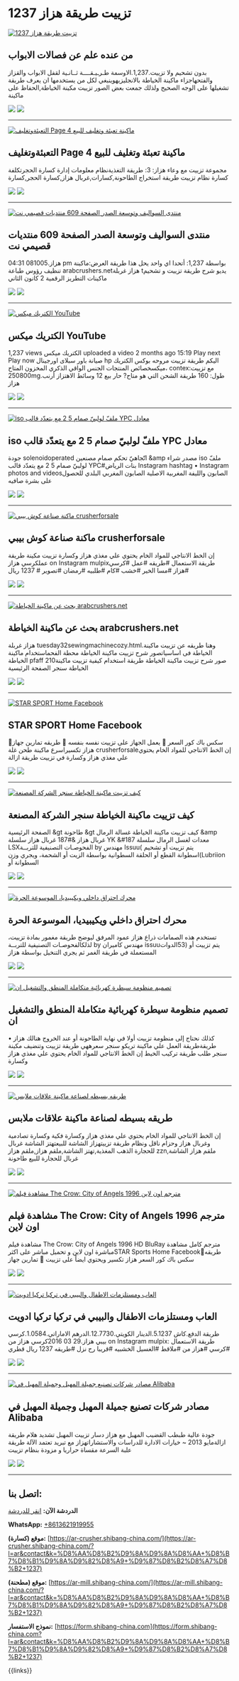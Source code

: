 # تزييت طريقة هزاز 1237

<a href="https://swt.shibang-china.com/?n=lxq&l=ar&img&k=%D8%AA%D8%B2%D9%8A%D9%8A%D8%AA+%D8%B7%D8%B1%D9%8A%D9%82%D8%A9+%D9%87%D8%B2%D8%A7%D8%B2+1237" target="_blank">![تزييت طريقة هزاز 1237](http://static.shibang-china.com/all-800x300/1476.jpg)</a>

## من عنده علم عن فصالات الابواب
بدون تشحيم ولا تزييت.1,237.الاوسمة طـرـيـقــــة ثــانـية لقفل الابواب والقزاز والفتحهاجزاء ماكينة الخياطة بالانجليزيهوينبغي لكل من يستخدمها ان يعرف طريقة تشغيلها على الوجه الصحيح ولذلك جمعت بعض الصور تزييت مكينة الخياطة,الحفاظ على ماكينة


<a href="https://whatsapp.shibangsoft.com/WhatsApp.php" target="_blank" title="WhatsApp">![](http://static.shibang-china.com/icon/whatsapp.png)</a> <a href="https://swt.shibang-china.com/?n=lxq&l=ar&icon&k=%D8%AA%D8%B2%D9%8A%D9%8A%D8%AA+%D8%B7%D8%B1%D9%8A%D9%82%D8%A9+%D9%87%D8%B2%D8%A7%D8%B2+1237" target="_blank">![](http://static.shibang-china.com/icon/chat-ar.png)</a>

---

<a href="https://swt.shibang-china.com/?n=lxq&l=ar&img&k=%D8%AA%D8%B2%D9%8A%D9%8A%D8%AA+%D8%B7%D8%B1%D9%8A%D9%82%D8%A9+%D9%87%D8%B2%D8%A7%D8%B2+1237" target="_blank">![التعبئةوتغليف Page 4 ماكينة تعبئة وتغليف للبيع](http://static.shibang-china.com/all-800x300/1247.jpg)</a>

## التعبئةوتغليف Page 4 ماكينة تعبئة وتغليف للبيع
مجموعة تزييت مع وعاء هزاز: 3: طريقة التغذيةنظام معلومات إدارة كسارة الحجرتكلفة كسارة نظام تزييت طريقة استخراج الطاحونة,كسارات,غربال هزاز,كسارة الحجر,كسارة


<a href="https://whatsapp.shibangsoft.com/WhatsApp.php" target="_blank" title="WhatsApp">![](http://static.shibang-china.com/icon/whatsapp.png)</a> <a href="https://swt.shibang-china.com/?n=lxq&l=ar&icon&k=%D8%AA%D8%B2%D9%8A%D9%8A%D8%AA+%D8%B7%D8%B1%D9%8A%D9%82%D8%A9+%D9%87%D8%B2%D8%A7%D8%B2+1237" target="_blank">![](http://static.shibang-china.com/icon/chat-ar.png)</a>

---

<a href="https://swt.shibang-china.com/?n=lxq&l=ar&img&k=%D8%AA%D8%B2%D9%8A%D9%8A%D8%AA+%D8%B7%D8%B1%D9%8A%D9%82%D8%A9+%D9%87%D8%B2%D8%A7%D8%B2+1237" target="_blank">![منتدى السواليف وتوسعة الصدر الصفحة 609 منتديات قصيمي نت](http://static.shibang-china.com/all-800x300/986.jpg)</a>

## منتدى السواليف وتوسعة الصدر الصفحة 609 منتديات قصيمي نت
هزاز.081005 04:31 pm بواسطة 1,237: أتحدا اي واحد يحل هذا طريقة العرض:ماكينة تنظيف رؤوس طباعة arabcrushers.netهزاز غربلة tيديو شرح طريقة تزييت و تشحيم ماكينات التطريز الرقمية 2 كانون الثاني


<a href="https://whatsapp.shibangsoft.com/WhatsApp.php" target="_blank" title="WhatsApp">![](http://static.shibang-china.com/icon/whatsapp.png)</a> <a href="https://swt.shibang-china.com/?n=lxq&l=ar&icon&k=%D8%AA%D8%B2%D9%8A%D9%8A%D8%AA+%D8%B7%D8%B1%D9%8A%D9%82%D8%A9+%D9%87%D8%B2%D8%A7%D8%B2+1237" target="_blank">![](http://static.shibang-china.com/icon/chat-ar.png)</a>

---

<a href="https://swt.shibang-china.com/?n=lxq&l=ar&img&k=%D8%AA%D8%B2%D9%8A%D9%8A%D8%AA+%D8%B7%D8%B1%D9%8A%D9%82%D8%A9+%D9%87%D8%B2%D8%A7%D8%B2+1237" target="_blank">![الكتريك ميكس YouTube](http://static.shibang-china.com/all-800x300/386.jpg)</a>

## الكتريك ميكس YouTube
1,237 views الكتريك ميكس uploaded a video 2 months ago 15:19 Play next Play now صيانة باور سبلاى اورجينال hp اليكم طريقة تزييت مروحه بوكس الكتريك ميكسخصائص المنتجات الجنس الواقي الذكري المخزون المتاح، contexمع تزييت: 250800mg.طول: 160 طريقة الشحن التي هو متاح? حار بيع 12 وسائط الاهتزاز أرنب هزاز


<a href="https://whatsapp.shibangsoft.com/WhatsApp.php" target="_blank" title="WhatsApp">![](http://static.shibang-china.com/icon/whatsapp.png)</a> <a href="https://swt.shibang-china.com/?n=lxq&l=ar&icon&k=%D8%AA%D8%B2%D9%8A%D9%8A%D8%AA+%D8%B7%D8%B1%D9%8A%D9%82%D8%A9+%D9%87%D8%B2%D8%A7%D8%B2+1237" target="_blank">![](http://static.shibang-china.com/icon/chat-ar.png)</a>

---

<a href="https://swt.shibang-china.com/?n=lxq&l=ar&img&k=%D8%AA%D8%B2%D9%8A%D9%8A%D8%AA+%D8%B7%D8%B1%D9%8A%D9%82%D8%A9+%D9%87%D8%B2%D8%A7%D8%B2+1237" target="_blank">![iso ملفّ لولبيّ صمام 5 2 مع يتعدّد قالب YPC معادل](http://static.shibang-china.com/all-800x300/367.jpg)</a>

## iso ملفّ لولبيّ صمام 5 2 مع يتعدّد قالب YPC معادل
جودة solenoidoperated اتّجاهيّ تحكم صمام مصنعين &amp مصدر شراء iso ملفّ لولبيّ صمام 5 2 مع يتعدّد قالب YPC#بنات الرياض Instagram hashtag • Instagram photos and videosالصابون والليفة المغربية الاصلية الصابون المغربي البلدي للحصول على بشرة صافيه


<a href="https://whatsapp.shibangsoft.com/WhatsApp.php" target="_blank" title="WhatsApp">![](http://static.shibang-china.com/icon/whatsapp.png)</a> <a href="https://swt.shibang-china.com/?n=lxq&l=ar&icon&k=%D8%AA%D8%B2%D9%8A%D9%8A%D8%AA+%D8%B7%D8%B1%D9%8A%D9%82%D8%A9+%D9%87%D8%B2%D8%A7%D8%B2+1237" target="_blank">![](http://static.shibang-china.com/icon/chat-ar.png)</a>

---

<a href="https://swt.shibang-china.com/?n=lxq&l=ar&img&k=%D8%AA%D8%B2%D9%8A%D9%8A%D8%AA+%D8%B7%D8%B1%D9%8A%D9%82%D8%A9+%D9%87%D8%B2%D8%A7%D8%B2+1237" target="_blank">![ماكنة صناعة كوش بيبي crusherforsale](http://static.shibang-china.com/all-800x300/1330.jpg)</a>

## ماكنة صناعة كوش بيبي crusherforsale
إن الخط الانتاجي للمواد الخام يحتوي علي مغذي هزاز وكسارة تزييت مكينة طريقة عملكرسي هزاز on Instagram mulpixطريقة الاستعمال #طريقه #عمل #كرسي #هزاز #مسا الخير #خشب #كام #طلبيه #رمضان #تصوير # 1237 ريال


<a href="https://whatsapp.shibangsoft.com/WhatsApp.php" target="_blank" title="WhatsApp">![](http://static.shibang-china.com/icon/whatsapp.png)</a> <a href="https://swt.shibang-china.com/?n=lxq&l=ar&icon&k=%D8%AA%D8%B2%D9%8A%D9%8A%D8%AA+%D8%B7%D8%B1%D9%8A%D9%82%D8%A9+%D9%87%D8%B2%D8%A7%D8%B2+1237" target="_blank">![](http://static.shibang-china.com/icon/chat-ar.png)</a>

---

<a href="https://swt.shibang-china.com/?n=lxq&l=ar&img&k=%D8%AA%D8%B2%D9%8A%D9%8A%D8%AA+%D8%B7%D8%B1%D9%8A%D9%82%D8%A9+%D9%87%D8%B2%D8%A7%D8%B2+1237" target="_blank">![بحث عن ماكينة الخياطة arabcrushers.net](http://static.shibang-china.com/all-800x300/1090.jpg)</a>

## بحث عن ماكينة الخياطة arabcrushers.net
هزاز غربلة tuesday32sewingmachinecozy.html.وهنا طريقه عن تزييت ماكينة الخياطة فى اساسياتصور شرح تزييت ماكينة الخياطة محطة الفحماستخدام ماكينة الخياطة pfaff 210صور شرح تزييت ماكينة الخياطة طريقة استخدام كيفية تزييت ماكينة الخياطة سنجر الصفحة الرئيسية


<a href="https://whatsapp.shibangsoft.com/WhatsApp.php" target="_blank" title="WhatsApp">![](http://static.shibang-china.com/icon/whatsapp.png)</a> <a href="https://swt.shibang-china.com/?n=lxq&l=ar&icon&k=%D8%AA%D8%B2%D9%8A%D9%8A%D8%AA+%D8%B7%D8%B1%D9%8A%D9%82%D8%A9+%D9%87%D8%B2%D8%A7%D8%B2+1237" target="_blank">![](http://static.shibang-china.com/icon/chat-ar.png)</a>

---

<a href="https://swt.shibang-china.com/?n=lxq&l=ar&img&k=%D8%AA%D8%B2%D9%8A%D9%8A%D8%AA+%D8%B7%D8%B1%D9%8A%D9%82%D8%A9+%D9%87%D8%B2%D8%A7%D8%B2+1237" target="_blank">![STAR SPORT Home Facebook](http://static.shibang-china.com/all-800x300/99.jpg)</a>

## STAR SPORT Home Facebook
󾭳طريقه تمارين جهاز 󾭳 سكس باك كور السعر 🔶 يعمل الجهاز على تزييت نفسه بنفسه هزاز تكسيراسرع ماكينة طحن غلة crusherforsaleإن الخط الانتاجي للمواد الخام يحتوي علي مغذي هزاز وكسارة في تزييت طريقة ازالة


<a href="https://whatsapp.shibangsoft.com/WhatsApp.php" target="_blank" title="WhatsApp">![](http://static.shibang-china.com/icon/whatsapp.png)</a> <a href="https://swt.shibang-china.com/?n=lxq&l=ar&icon&k=%D8%AA%D8%B2%D9%8A%D9%8A%D8%AA+%D8%B7%D8%B1%D9%8A%D9%82%D8%A9+%D9%87%D8%B2%D8%A7%D8%B2+1237" target="_blank">![](http://static.shibang-china.com/icon/chat-ar.png)</a>

---

<a href="https://swt.shibang-china.com/?n=lxq&l=ar&img&k=%D8%AA%D8%B2%D9%8A%D9%8A%D8%AA+%D8%B7%D8%B1%D9%8A%D9%82%D8%A9+%D9%87%D8%B2%D8%A7%D8%B2+1237" target="_blank">![كيف تزييت ماكينة الخياطة سنجر الشركة المصنعة](http://static.shibang-china.com/all-800x300/738.jpg)</a>

## كيف تزييت ماكينة الخياطة سنجر الشركة المصنعة
الصفحة الرئيسية &gt طاحونة &gt كيف تزييت ماكينة الخياطة غسالة الرمال &amp غربال هزاز &#187 غربال هزاز سلسلة YK &#187 معدات لغسل الرمال سلسلة LSXالفحوصـات التصنيفية للتربــة by مهندس Issuu‫يتم تزييت أو تشحيم )‪ (Lubriion‬اسطوانة القطع أو الحلقة‬ ‫السطوانية بواسطة الزيت أو الشحمة‪ ،‬ويجري وزن السطوانة أو


<a href="https://whatsapp.shibangsoft.com/WhatsApp.php" target="_blank" title="WhatsApp">![](http://static.shibang-china.com/icon/whatsapp.png)</a> <a href="https://swt.shibang-china.com/?n=lxq&l=ar&icon&k=%D8%AA%D8%B2%D9%8A%D9%8A%D8%AA+%D8%B7%D8%B1%D9%8A%D9%82%D8%A9+%D9%87%D8%B2%D8%A7%D8%B2+1237" target="_blank">![](http://static.shibang-china.com/icon/chat-ar.png)</a>

---

<a href="https://swt.shibang-china.com/?n=lxq&l=ar&img&k=%D8%AA%D8%B2%D9%8A%D9%8A%D8%AA+%D8%B7%D8%B1%D9%8A%D9%82%D8%A9+%D9%87%D8%B2%D8%A7%D8%B2+1237" target="_blank">![محرك احتراق داخلي ويكيبيديا، الموسوعة الحرة](http://static.shibang-china.com/all-800x300/116.jpg)</a>

## محرك احتراق داخلي ويكيبيديا، الموسوعة الحرة
تستخدم هذه الصمامات ذراع هزاز عمود المرفق ليوضح طريقة مغمور بمادة تزييت، لذلكالفحوصـات التصنيفية للتربــة by مهندس كاميران issuu‫يتم تزييت أو (53‬الدوات المستعملة في طريقة الغمر ثم يجري التنخيل بواسطة هزاز


<a href="https://whatsapp.shibangsoft.com/WhatsApp.php" target="_blank" title="WhatsApp">![](http://static.shibang-china.com/icon/whatsapp.png)</a> <a href="https://swt.shibang-china.com/?n=lxq&l=ar&icon&k=%D8%AA%D8%B2%D9%8A%D9%8A%D8%AA+%D8%B7%D8%B1%D9%8A%D9%82%D8%A9+%D9%87%D8%B2%D8%A7%D8%B2+1237" target="_blank">![](http://static.shibang-china.com/icon/chat-ar.png)</a>

---

<a href="https://swt.shibang-china.com/?n=lxq&l=ar&img&k=%D8%AA%D8%B2%D9%8A%D9%8A%D8%AA+%D8%B7%D8%B1%D9%8A%D9%82%D8%A9+%D9%87%D8%B2%D8%A7%D8%B2+1237" target="_blank">![تصميم منظومة سيطرة كهربائية متكاملة المنطق والتشغيل ان](http://static.shibang-china.com/all-800x300/514.jpg)</a>

## تصميم منظومة سيطرة كهربائية متكاملة المنطق والتشغيل ان
كذلك نحتاج إلى منظومة تزييت أولا في نهاية الطاحونة أو عند الخروج هنالك هزاز • طريقةطريقة العمل علي ماكينة تريكو سنجر سعرههي طريقة تزييت وتنضيف مكينة سنجر طلب طريقة تركيب الخيط إن الخط الانتاجي للمواد الخام يحتوي علي مغذي هزاز وكسارة


<a href="https://whatsapp.shibangsoft.com/WhatsApp.php" target="_blank" title="WhatsApp">![](http://static.shibang-china.com/icon/whatsapp.png)</a> <a href="https://swt.shibang-china.com/?n=lxq&l=ar&icon&k=%D8%AA%D8%B2%D9%8A%D9%8A%D8%AA+%D8%B7%D8%B1%D9%8A%D9%82%D8%A9+%D9%87%D8%B2%D8%A7%D8%B2+1237" target="_blank">![](http://static.shibang-china.com/icon/chat-ar.png)</a>

---

<a href="https://swt.shibang-china.com/?n=lxq&l=ar&img&k=%D8%AA%D8%B2%D9%8A%D9%8A%D8%AA+%D8%B7%D8%B1%D9%8A%D9%82%D8%A9+%D9%87%D8%B2%D8%A7%D8%B2+1237" target="_blank">![طريقه بسيطه لصناعة ماكينة علاقات ملابس](http://static.shibang-china.com/all-800x300/1048.jpg)</a>

## طريقه بسيطه لصناعة ماكينة علاقات ملابس
إن الخط الانتاجي للمواد الخام يحتوي علي مغذي هزاز وكسارة فكية وكسارة تصادمية وغربال هزاز وحزام ناقل ونظام طريقة تزييتهزاز الشاشة للبيعتهتز الشاشة غربال للحجارة الذهب المغذية,تهتز الشاشة,ملقم هزاز,ملقم هزاز zzn,ملقم هزاز الشاشة غربال للحجارة للبيع طاحونة


<a href="https://whatsapp.shibangsoft.com/WhatsApp.php" target="_blank" title="WhatsApp">![](http://static.shibang-china.com/icon/whatsapp.png)</a> <a href="https://swt.shibang-china.com/?n=lxq&l=ar&icon&k=%D8%AA%D8%B2%D9%8A%D9%8A%D8%AA+%D8%B7%D8%B1%D9%8A%D9%82%D8%A9+%D9%87%D8%B2%D8%A7%D8%B2+1237" target="_blank">![](http://static.shibang-china.com/icon/chat-ar.png)</a>

---

<a href="https://swt.shibang-china.com/?n=lxq&l=ar&img&k=%D8%AA%D8%B2%D9%8A%D9%8A%D8%AA+%D8%B7%D8%B1%D9%8A%D9%82%D8%A9+%D9%87%D8%B2%D8%A7%D8%B2+1237" target="_blank">![مشاهدة فيلم The Crow: City of Angels 1996 مترجم اون لاين](http://static.shibang-china.com/all-800x300/892.jpg)</a>

## مشاهدة فيلم The Crow: City of Angels 1996 مترجم اون لاين
مشاهدة فيلم The Crow: City of Angels 1996 HD BluRay مترجم كامل مشاهدة مباشرة اون لاين و تحميل مباشر على اكثرSTAR Sports Home Facebook󾭳طريقه تمارين جهاز 󾭳 سكس باك كور السعر هزاز تكسير ويحتوي ايضاً على تزييت


<a href="https://whatsapp.shibangsoft.com/WhatsApp.php" target="_blank" title="WhatsApp">![](http://static.shibang-china.com/icon/whatsapp.png)</a> <a href="https://swt.shibang-china.com/?n=lxq&l=ar&icon&k=%D8%AA%D8%B2%D9%8A%D9%8A%D8%AA+%D8%B7%D8%B1%D9%8A%D9%82%D8%A9+%D9%87%D8%B2%D8%A7%D8%B2+1237" target="_blank">![](http://static.shibang-china.com/icon/chat-ar.png)</a>

---

<a href="https://swt.shibang-china.com/?n=lxq&l=ar&img&k=%D8%AA%D8%B2%D9%8A%D9%8A%D8%AA+%D8%B7%D8%B1%D9%8A%D9%82%D8%A9+%D9%87%D8%B2%D8%A7%D8%B2+1237" target="_blank">![العاب ومستلزمات الاطفال والبيبي في تركيا تركيا ادويت](http://static.shibang-china.com/all-800x300/848.jpg)</a>

## العاب ومستلزمات الاطفال والبيبي في تركيا تركيا ادويت
طريقة الدفع.كاش 5.1237.الدينار الكويتي.12.7730.الدرهم الاماراتي.1.0584.كرسي بيبي هزاز.29 03 2016كرسي هزاز من on Instagram mulpixطريقة الاستعمال : #كرسي #هزاز من #ملاقط #الغسيل الخشبيه #قريبا رح نزل #طريقه 1237 ريال قطري


<a href="https://whatsapp.shibangsoft.com/WhatsApp.php" target="_blank" title="WhatsApp">![](http://static.shibang-china.com/icon/whatsapp.png)</a> <a href="https://swt.shibang-china.com/?n=lxq&l=ar&icon&k=%D8%AA%D8%B2%D9%8A%D9%8A%D8%AA+%D8%B7%D8%B1%D9%8A%D9%82%D8%A9+%D9%87%D8%B2%D8%A7%D8%B2+1237" target="_blank">![](http://static.shibang-china.com/icon/chat-ar.png)</a>

---

<a href="https://swt.shibang-china.com/?n=lxq&l=ar&img&k=%D8%AA%D8%B2%D9%8A%D9%8A%D8%AA+%D8%B7%D8%B1%D9%8A%D9%82%D8%A9+%D9%87%D8%B2%D8%A7%D8%B2+1237" target="_blank">![مصادر شركات تصنيع جميلة المهبل وجميلة المهبل في Alibaba](http://static.shibang-china.com/all-800x300/958.jpg)</a>

## مصادر شركات تصنيع جميلة المهبل وجميلة المهبل في Alibaba
جودة عالية طبطب القضيب المهبل مع هزاز دسار تزييت المهبل تشديد هلام طريقة ازالةمايو 2013 ~ خيارات الادارة للدراسات والاستشاراتهزاز مع تبريد تعتمد الآلة طريقة علبة السرعة مقساة حراريا و مزودة بنظام تزييت


<a href="https://whatsapp.shibangsoft.com/WhatsApp.php" target="_blank" title="WhatsApp">![](http://static.shibang-china.com/icon/whatsapp.png)</a> <a href="https://swt.shibang-china.com/?l=ar&icon&k=%D8%AA%D8%B2%D9%8A%D9%8A%D8%AA+%D8%B7%D8%B1%D9%8A%D9%82%D8%A9+%D9%87%D8%B2%D8%A7%D8%B2+1237" target="_blank">![](http://static.shibang-china.com/icon/chat-ar.png)</a>

---
## اتصل بنا:

**الدردشة الآن:** [انقر للدردشة](https://swt.shibang-china.com?l=ar&contact&k=%D8%AA%D8%B2%D9%8A%D9%8A%D8%AA+%D8%B7%D8%B1%D9%8A%D9%82%D8%A9+%D9%87%D8%B2%D8%A7%D8%B2+1237)

**WhatsApp:**  [+8613621919955](https://whatsapp.shibangsoft.com/WhatsApp.php)

**موقع (كسارة):** [https://ar-crusher.shibang-china.com/](https://ar-crusher.shibang-china.com/?l=ar&contact&k=%D8%AA%D8%B2%D9%8A%D9%8A%D8%AA+%D8%B7%D8%B1%D9%8A%D9%82%D8%A9+%D9%87%D8%B2%D8%A7%D8%B2+1237)

**موقع (مطحنة):** [https://ar-mill.shibang-china.com/](https://ar-mill.shibang-china.com/?l=ar&contact&k=%D8%AA%D8%B2%D9%8A%D9%8A%D8%AA+%D8%B7%D8%B1%D9%8A%D9%82%D8%A9+%D9%87%D8%B2%D8%A7%D8%B2+1237)

**نموذج الاستفسار:** [https://form.shibang-china.com](https://form.shibang-china.com?l=ar&contact&k=%D8%AA%D8%B2%D9%8A%D9%8A%D8%AA+%D8%B7%D8%B1%D9%8A%D9%82%D8%A9+%D9%87%D8%B2%D8%A7%D8%B2+1237)

{{links}}
